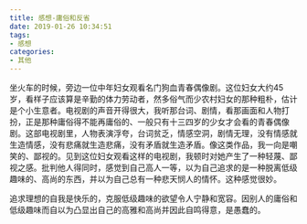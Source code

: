 ```yaml
---
title: 感想-庸俗和反省
date: 2019-01-26 10:34:51
tags:
- 感想
categories:
- 其他
---
```


坐火车的时候，旁边一位中年妇女观看名门狗血青春偶像剧。这位妇女大约45岁，看样子应该算是辛勤的体力劳动者，然多俗气而少农村妇女的那种粗朴，估计是个小生意者。电视剧的声音开得很大，我听那台词、剧情，看那画面和人物打扮，正是那种庸俗得不能再庸俗的、一般只有十三四岁的少女才会看的青春偶像剧。这部电视剧里，人物表演浮夸，台词贫乏，情感空洞，剧情无理，没有情感就生造情感，没有悲痛就生造悲痛，没有矛盾就生造矛盾。像这类作品，我一向是嘲笑的、鄙视的。见到这位妇女观看这样的电视剧，我顿时对她产生了一种轻蔑、鄙视之感。批判他人得同时，感觉到自己高人一等，以为自己追求的是一种脱离低级趣味的、高尚的东西，并以为自己总有一种悲天悯人的情怀。这种感觉很妙。 

追求理想的自我是快乐的，克服低级趣味的欲望令人宁静和宽容。因别人的庸俗和低级趣味而自以为凸显出自己的高雅和高尚并因此自鸣得意，是愚蠢的。 